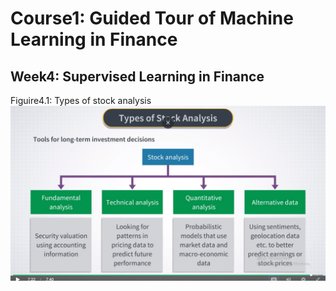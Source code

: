 # Course1: Guided Tour of Machine Learning in Finance
## Week4: Supervised Learning in Finance
Figuire4.1: Types of stock analysis
![Types of stock analysis](https://github.com/SuperSaiki/pics/blob/master/MLinF35.png)
